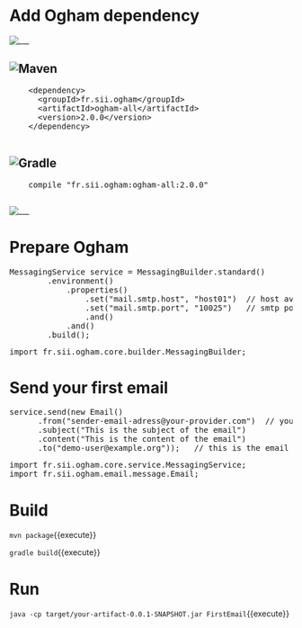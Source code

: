 # Add Ogham dependency


![___][___]

  ![Maven][maven-logo]
  --------------------

  <pre class="file" data-filename="pom.xml" data-target="insert" data-marker="<!-- Include ogham dependency here -->">
    &lt;dependency&gt;
      &lt;groupId&gt;fr.sii.ogham&lt;/groupId&gt;
      &lt;artifactId&gt;ogham-all&lt;/artifactId&gt;
      &lt;version&gt;2.0.0&lt;/version&gt;
    &lt;/dependency&gt;
  </pre>

  ![Gradle][gradle-logo]
  ----------------------
  
  <pre class="file" data-filename="build.gradle" data-target="insert" data-marker="// Include ogham dependency here">
    compile "fr.sii.ogham:ogham-all:2.0.0"
  </pre>

![___][___]


# Prepare Ogham

<pre class="file" data-filename="src/main/java/FirstEmail.java" data-target="insert" data-marker="// Add initialization code here">
MessagingService service = MessagingBuilder.standard()
        .environment()
            .properties()
                .set("mail.smtp.host", "host01")  // host available for demo email server
                .set("mail.smtp.port", "10025")   // smtp port available for demo email server
                .and()
            .and()
        .build();
</pre>


<pre class="file" data-filename="src/main/java/FirstEmail.java" data-target="prepend">
import fr.sii.ogham.core.builder.MessagingBuilder;
</pre>

# Send your first email

<pre class="file" data-filename="src/main/java/FirstEmail.java" data-target="insert" data-marker="// Add email sending code here">
service.send(new Email()
      .from("sender-email-adress@your-provider.com")  // you can use anything you want as sender
      .subject("This is the subject of the email")
      .content("This is the content of the email")
      .to("demo-user@example.org"));   // this is the email address used by the demo email server
</pre>

<pre class="file" data-filename="src/main/java/FirstEmail.java" data-target="prepend">
import fr.sii.ogham.core.service.MessagingService;
import fr.sii.ogham.email.message.Email;
</pre>

# Build

`
mvn package
`{{execute}}


`
gradle build
`{{execute}}


# Run

`
java -cp target/your-artifact-0.0.1-SNAPSHOT.jar FirstEmail
`{{execute}}



[___]: //rawgit.com/aurelien-baudet/ogham-katacoda-scenarios/master/resources/images/1px.png
[maven-logo]: //rawgit.com/aurelien-baudet/ogham-katacoda-scenarios/master/resources/images/icons/maven-logo.png
[gradle-logo]: //rawgit.com/aurelien-baudet/ogham-katacoda-scenarios/master/resources/images/icons/gradlephant-logo.png
